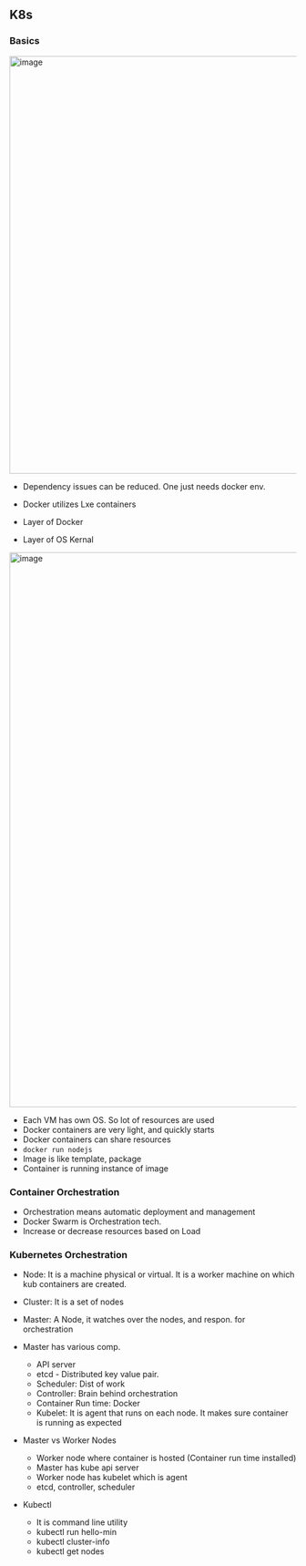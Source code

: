 ## K8s


### Basics
<img width="733" alt="image" src="https://github.com/psahni/aws_saa_prep/assets/84832/b2e3d22f-3a33-4062-945b-40be5c7d1e95">

* Dependency issues can be reduced. One just needs docker env.
* Docker utilizes Lxe containers

* Layer of Docker
* Layer of OS Kernal

<img width="974" alt="image" src="https://github.com/psahni/aws_saa_prep/assets/84832/eef7f95f-d0f1-42d6-b88c-226ec3deaa80">

* Each VM has own OS. So lot of resources are used
* Docker containers are very light, and quickly starts
* Docker containers can share resources
* `docker run nodejs`
* Image is like template, package
* Container is running instance of image

### Container Orchestration
* Orchestration means automatic deployment and management
* Docker Swarm is Orchestration tech.
* Increase or decrease resources based on Load

### Kubernetes Orchestration
* Node: It is a machine physical or virtual. It is a worker machine on which kub containers are created.
* Cluster: It is a set of nodes
* Master: A Node, it watches over the nodes, and respon. for orchestration
* Master has various comp.
  - API server
  - etcd - Distributed key value pair.
  - Scheduler: Dist of work
  - Controller: Brain behind orchestration
  - Container Run time: Docker
  - Kubelet: It is agent that runs on each node. It makes sure container is running as expected
* Master vs Worker Nodes
  - Worker node where container is hosted (Container run time installed)
  - Master has kube api server
  - Worker node has kubelet which is agent
  - etcd, controller, scheduler

* Kubectl
   - It is command line utility
   - kubectl run hello-min
   - kubectl cluster-info
   - kubectl get nodes



 

